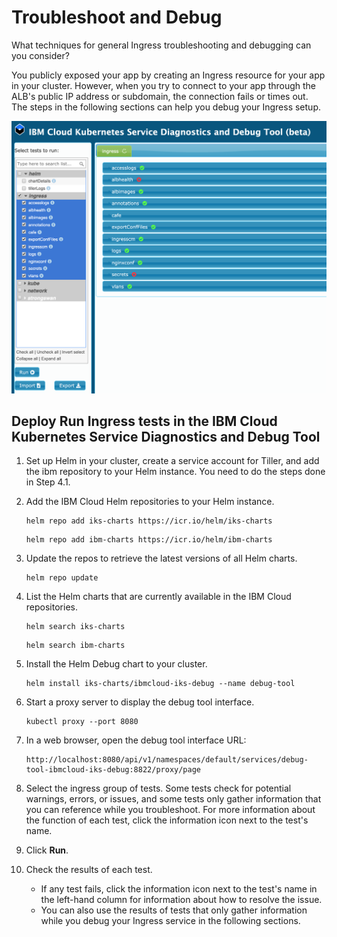 # Troubleshoot and Debug

What techniques for general Ingress troubleshooting and debugging can you consider?

You publicly exposed your app by creating an Ingress resource for your app in your cluster. However, when you try to connect to your app through the ALB's public IP address or subdomain, the connection fails or times out. The steps in the following sections can help you debug your Ingress setup.

![](./images/monitor-debug.png)

## Deploy Run Ingress tests in the IBM Cloud Kubernetes Service Diagnostics and Debug Tool

1. Set up Helm in your cluster, create a service account for Tiller, and add the ibm repository to your Helm instance. You need to do the steps done in Step 4.1.

1. Add the IBM Cloud Helm repositories to your Helm instance.

    ```
    helm repo add iks-charts https://icr.io/helm/iks-charts
    ```
    ```
    helm repo add ibm-charts https://icr.io/helm/ibm-charts
    ```

1. Update the repos to retrieve the latest versions of all Helm charts.

    ```
    helm repo update
    ```

1. List the Helm charts that are currently available in the IBM Cloud repositories.

    ```
    helm search iks-charts
    ```
    ```
    helm search ibm-charts
    ```

1. Install the Helm Debug chart to your cluster.

    ```
    helm install iks-charts/ibmcloud-iks-debug --name debug-tool
    ```

1. Start a proxy server to display the debug tool interface.

    ```
    kubectl proxy --port 8080
    ```

1. In a web browser, open the debug tool interface URL:

    ```
    http://localhost:8080/api/v1/namespaces/default/services/debug-tool-ibmcloud-iks-debug:8822/proxy/page
    ```

1. Select the ingress group of tests. Some tests check for potential warnings, errors, or issues, and some tests only gather information that you can reference while you troubleshoot. For more information about the function of each test, click the information icon next to the test's name.

1. Click **Run**.

1. Check the results of each test.

    * If any test fails, click the information icon next to the test's name in the left-hand column for information about how to resolve the issue.
    * You can also use the results of tests that only gather information while you debug your Ingress service in the following sections.